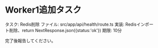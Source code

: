 # Worker1追加タスク

タスク: Redis削除
ファイル: src/app/api/health/route.ts
実装: Redisインポート削除、return NextResponse.json({status:'ok'})
期限: 10分

完了後報告してください。